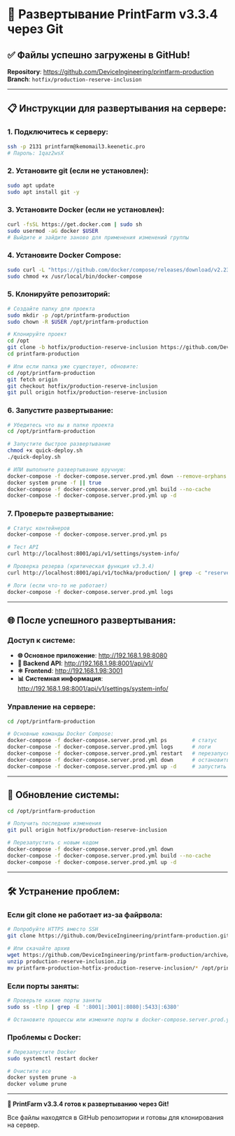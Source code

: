 # 🚀 Развертывание PrintFarm v3.3.4 через Git

## ✅ Файлы успешно загружены в GitHub\!

**Repository**: https://github.com/DeviceIngineering/printfarm-production  
**Branch**: `hotfix/production-reserve-inclusion`

---

## 📋 Инструкции для развертывания на сервере:

### 1. Подключитесь к серверу:
```bash
ssh -p 2131 printfarm@kemomail3.keenetic.pro
# Пароль: 1qaz2wsX
```

### 2. Установите git (если не установлен):
```bash
sudo apt update
sudo apt install git -y
```

### 3. Установите Docker (если не установлен):
```bash
curl -fsSL https://get.docker.com | sudo sh
sudo usermod -aG docker $USER
# Выйдите и зайдите заново для применения изменений группы
```

### 4. Установите Docker Compose:
```bash
sudo curl -L "https://github.com/docker/compose/releases/download/v2.23.0/docker-compose-$(uname -s)-$(uname -m)" -o /usr/local/bin/docker-compose
sudo chmod +x /usr/local/bin/docker-compose
```

### 5. Клонируйте репозиторий:
```bash
# Создайте папку для проекта
sudo mkdir -p /opt/printfarm-production
sudo chown -R $USER /opt/printfarm-production

# Клонируйте проект
cd /opt
git clone -b hotfix/production-reserve-inclusion https://github.com/DeviceIngineering/printfarm-production.git
cd printfarm-production

# Или если папка уже существует, обновите:
cd /opt/printfarm-production
git fetch origin
git checkout hotfix/production-reserve-inclusion
git pull origin hotfix/production-reserve-inclusion
```

### 6. Запустите развертывание:
```bash
# Убедитесь что вы в папке проекта
cd /opt/printfarm-production

# Запустите быстрое развертывание
chmod +x quick-deploy.sh
./quick-deploy.sh

# ИЛИ выполните развертывание вручную:
docker-compose -f docker-compose.server.prod.yml down --remove-orphans || true
docker system prune -f || true
docker-compose -f docker-compose.server.prod.yml build --no-cache
docker-compose -f docker-compose.server.prod.yml up -d
```

### 7. Проверьте развертывание:
```bash
# Статус контейнеров
docker-compose -f docker-compose.server.prod.yml ps

# Тест API
curl http://localhost:8001/api/v1/settings/system-info/

# Проверка резерва (критическая функция v3.3.4)
curl http://localhost:8001/api/v1/tochka/production/ | grep -c "reserved_stock" || echo "API еще запускается..."

# Логи (если что-то не работает)
docker-compose -f docker-compose.server.prod.yml logs
```

---

## 🌐 После успешного развертывания:

### Доступ к системе:
- **🌐 Основное приложение**: http://192.168.1.98:8080
- **🔧 Backend API**: http://192.168.1.98:8001/api/v1/
- **⚛️ Frontend**: http://192.168.1.98:3001
- **📊 Системная информация**: http://192.168.1.98:8001/api/v1/settings/system-info/

### Управление на сервере:
```bash
cd /opt/printfarm-production

# Основные команды Docker Compose:
docker-compose -f docker-compose.server.prod.yml ps        # статус
docker-compose -f docker-compose.server.prod.yml logs      # логи  
docker-compose -f docker-compose.server.prod.yml restart   # перезапуск
docker-compose -f docker-compose.server.prod.yml down      # остановить
docker-compose -f docker-compose.server.prod.yml up -d     # запустить
```

---

## 🔄 Обновление системы:

```bash
cd /opt/printfarm-production

# Получить последние изменения
git pull origin hotfix/production-reserve-inclusion

# Перезапустить с новым кодом
docker-compose -f docker-compose.server.prod.yml down
docker-compose -f docker-compose.server.prod.yml build --no-cache  
docker-compose -f docker-compose.server.prod.yml up -d
```

---

## 🛠️ Устранение проблем:

### Если git clone не работает из-за файрвола:
```bash
# Попробуйте HTTPS вместо SSH
git clone https://github.com/DeviceIngineering/printfarm-production.git

# Или скачайте архив
wget https://github.com/DeviceIngineering/printfarm-production/archive/refs/heads/hotfix/production-reserve-inclusion.zip
unzip production-reserve-inclusion.zip
mv printfarm-production-hotfix-production-reserve-inclusion/* /opt/printfarm-production/
```

### Если порты заняты:
```bash
# Проверьте какие порты заняты
sudo ss -tlnp | grep -E ':8001|:3001|:8080|:5433|:6380'

# Остановите процессы или измените порты в docker-compose.server.prod.yml
```

### Проблемы с Docker:
```bash
# Перезапустите Docker
sudo systemctl restart docker

# Очистите все
docker system prune -a
docker volume prune
```

---

**🎉 PrintFarm v3.3.4 готов к развертыванию через Git\!**

Все файлы находятся в GitHub репозитории и готовы для клонирования на сервер.

